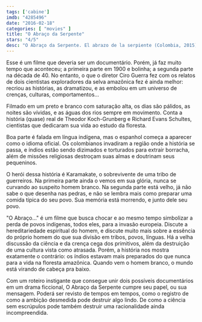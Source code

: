 ```yaml
---
tags: ['cabine']
imdb: "4285496"
date: "2016-02-18"
categories: [ "movies" ]
title: "O Abraço da Serpente"
stars: "4/5"
desc: "O Abraço da Serpente. El abrazo de la serpiente (Colombia, 2015). Dirigido por Ciro Guerra. Escrito por Ciro Guerra, Theodor Koch-Grunberg, Richard Evans Schultes, Jacques Toulemonde Vidal. Com Nilbio Torres, Jan Bijvoet, Antonio Bolivar, Brionne Davis, Yauenkü Migue, Nicolás Cancino, Luigi Sciamanna."
---
```

Esse é um filme que deveria ser um documentário. Porém, já faz muito tempo que aconteceu; a primeira parte em 1900 e bolinha; a segunda parte na década de 40. No entanto, o que o diretor Ciro Guerra fez com os relatos de dois cientistas exploradores da selva amazônica fez é ainda melhor: recriou as histórias, as dramatizou, e as embolou em um universo de crenças, culturas, comportamentos...

Filmado em um preto e branco com saturação alta, os dias são pálidos, as noites são vívidas, e as águas dos rios sempre em movimento. Conta a história (quase) real de Theodor Koch-Grunberg e Richard Evans Schultes, cientistas que dedicaram sua vida ao estudo da floresta.

Boa parte é falada em língua indígena, mas o espanhol começa a aparecer como o idioma oficial. Os colombianos invadiram a região onde a história se passa, e índios estão sendo dizimados e torturados para extrair borracha, além de missões religiosas destroçam suas almas e doutrinam seus pequeninos.

O herói dessa história é Karamakate, o sobrevivente de uma tribo de guerreiros. Na primeira parte ainda o vemos em sua glória, nunca se curvando ao suspeito homem branco. Na segunda parte está velho, já não sabe o que desenha nas pedras, e não se lembra mais como preparar uma comida típica do seu povo. Sua memória está morrendo, e junto dele seu povo.

"O Abraço..." é um filme que busca chocar e ao mesmo tempo simbolizar a perda de povos indígenas, todos eles, para a invasão europeia. Discute a hereditariedade espiritual do homem, e discute muito mais sobre a essência do próprio homem do que sua divisão em tribos, povos, línguas. Há a velha discussão da ciência e da crença cega dos primitivos, além da destruição de uma cultura vista como atrasada. Porém, a história nos mostra exatamente o contrário: os índios estavam mais preparados do que nunca para a vida na floresta amazônica. Quando vem o homem branco, o mundo está virando de cabeça pra baixo.

Com um roteiro instigante que consegue unir dois possíveis documentários em um drama ficcional, O Abraço da Serpente cumpre seu papel, ou sua mensagem. Poderá ser revisto de tempos em tempos, como o registro de como a ambição desmedida pode destruir algo lindo. De como a ciência sem escrúpulos pode também destruir uma racionalidade ainda incompreendida.
